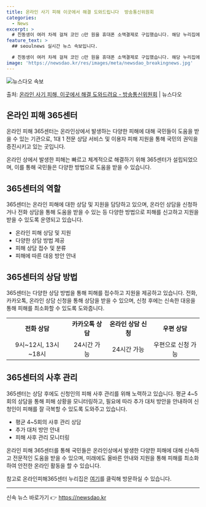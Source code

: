 ```yaml
---
title: 온라인 사기 피해 이곳에서 해결 도와드립니다  방송통신위원회
categories:
  - News
excerpt: >
  # 친동생이 여러 차례 걸쳐 코인 ○만 원을 휴대폰 소액결제로 구입했습니다. 해당 누리집에는 코인은 충전일로…
feature_text: >
  ## seoulnews 실시간 뉴스 속보입니다.

  # 친동생이 여러 차례 걸쳐 코인 ○만 원을 휴대폰 소액결제로 구입했습니다. 해당 누리집에는 코인은 충전일로…
image: 'https://newsdao.kr/res/images/meta/newsdao_breakingnews.jpg'
---
```


![뉴스다오 속보](https://newsdao.kr/res/images/meta/newsdao_breakingnews.jpg)

<p>출처: <a href="https://newsdao.kr/3222" rel="dofollow">온라인 사기 피해, 이곳에서 해결 도와드려요 - 방송통신위원회</a> | 뉴스다오</p>

<h2 data-ke-size="size26">온라인 피해 365센터</h2>
<p data-ke-size="size16">온라인 피해 365센터는 온라인상에서 발생하는 다양한 피해에 대해 국민들이 도움을 받을 수 있는 기관으로, 1대 1 전문 상담 서비스 및 이용자 피해 지원을 통해 국민의 권익을 증진시키고 있는 곳입니다.</p>
<p data-ke-size="size16">온라인 상에서 발생한 피해는 빠르고 체계적으로 해결하기 위해 365센터가 설립되었으며, 이를 통해 국민들은 다양한 방법으로 도움을 받을 수 있습니다.</p>

<h2 data-ke-size="size26">365센터의 역할</h2>
<p data-ke-size="size16">365센터는 온라인 피해에 대한 상담 및 지원을 담당하고 있으며, 온라인 상담을 신청하거나 전화 상담을 통해 도움을 받을 수 있는 등 다양한 방법으로 피해를 신고하고 지원을 받을 수 있도록 운영되고 있습니다.</p>
<ul>
  <li>온라인 피해 상담 및 지원</li>
  <li>다양한 상담 방법 제공</li>
  <li>피해 상담 접수 및 분류</li>
  <li>피해에 따른 대응 방안 안내</li>
</ul>

<h2 data-ke-size="size26">365센터의 상담 방법</h2>
<p data-ke-size="size16">365센터는 다양한 상담 방법을 통해 피해를 접수하고 지원을 제공하고 있습니다. 전화, 카카오톡, 온라인 상담 신청을 통해 상담을 받을 수 있으며, 신청 후에는 신속한 대응을 통해 피해를 최소화할 수 있도록 도와줍니다.</p>
<table>
  <tr>
    <td style="text-align: center; height: 17px;"><b>전화 상담</b></td>
    <td style="text-align: center; height: 17px;"><b>카카오톡 상담</b></td>
    <td style="text-align: center; height: 17px;"><b>온라인 상담 신청</b></td>
    <td style="text-align: center; height: 17px;"><b>우편 상담</b></td>
  </tr>
  <tr>
    <td style="text-align: center; height: 17px;">9시~12시, 13시~18시</td>
    <td style="text-align: center; height: 17px;">24시간 가능</td>
    <td style="text-align: center; height: 17px;">24시간 가능</td>
    <td style="text-align: center; height: 17px;">우편으로 신청 가능</td>
  </tr>
</table>

<h2 data-ke-size="size26">365센터의 사후 관리</h2>
<p data-ke-size="size16">365센터는 상담 후에도 신청인의 피해 사후 관리를 위해 노력하고 있습니다. 평균 4~5회의 상담을 통해 피해 상황을 모니터링하고, 필요에 따라 추가 대처 방안을 안내하여 신청인이 피해를 잘 극복할 수 있도록 도와주고 있습니다.</p>
<ul>
  <li>평균 4~5회의 사후 관리 상담</li>
  <li>추가 대처 방안 안내</li>
  <li>피해 사후 관리 모니터링</li>
</ul>

<p data-ke-size="size16">온라인 피해 365센터를 통해 국민들은 온라인상에서 발생한 다양한 피해에 대해 신속하고 전문적인 도움을 받을 수 있으며, 미래에도 올바른 안내와 지원을 통해 피해를 최소화하여 안전한 온라인 활동을 할 수 있습니다.</p>
<p data-ke-size="size16">참고로 온라인피해365센터 누리집은 <a href="https://www.helpos.kr">여기</a>를 클릭해 방문하실 수 있습니다.</p>
<hr> 

신속 뉴스 바로가기 👉 <a href="https://newsdao.kr" rel="dofollow">https://newsdao.kr</a>


